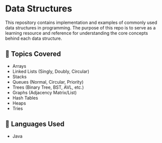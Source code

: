 # Data Structures

This repository contains implementation and examples of commonly used data structures in programming. The purpose of this repo is to serve as a learning resource and reference for understanding the core concepts behind each data structure.

## 📂 Topics Covered

- Arrays
- Linked Lists (Singly, Doubly, Circular)
- Stacks
- Queues (Normal, Circular, Priority)
- Trees (Binary Tree, BST, AVL, etc.)
- Graphs (Adjacency Matrix/List)
- Hash Tables
- Heaps
- Tries

## 📌 Languages Used
- Java
